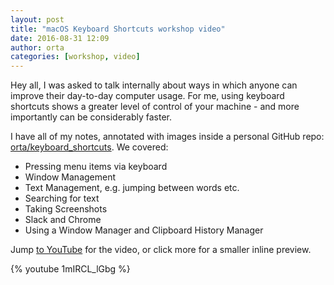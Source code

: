 ```yaml
---
layout: post
title: "macOS Keyboard Shortcuts workshop video"
date: 2016-08-31 12:09
author: orta
categories: [workshop, video]
---
```


Hey all, I was asked to talk internally about ways in which anyone can improve their day-to-day computer usage. For me, using keyboard shortcuts shows a greater level of control of your machine - and more importantly can be considerably faster.

I have all of my notes, annotated with images inside a personal GitHub repo: [orta/keyboard_shortcuts](https://github.com/orta/keyboard_shortcuts). We covered:

* Pressing menu items via keyboard
* Window Management
* Text Management, e.g. jumping between words etc.
* Searching for text 
* Taking Screenshots
* Slack and Chrome
* Using a Window Manager and Clipboard History Manager

Jump [to YouTube](https://www.youtube.com/watch?v=1mIRCL_lGbg) for the video, or click more for a smaller inline preview.

<!-- more -->

{% youtube 1mIRCL_lGbg %}